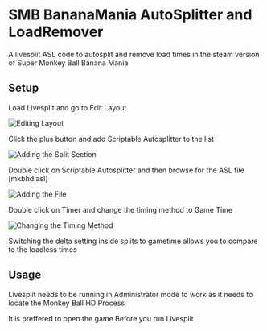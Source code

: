 # SMB BananaMania AutoSplitter and LoadRemover
A livesplit ASL code to autosplit and remove load times in the steam version of Super Monkey Ball Banana Mania

## Setup

Load Livesplit and go to Edit Layout

![Editing Layout](https://i.imgur.com/RXqxCDF.png)

Click the plus button and add Scriptable Autosplitter to the list

![Adding the Split Section](https://i.imgur.com/q40mjB6.png)

Double click on Scriptable Autosplitter and then browse for the ASL file [mkbhd.asl]

![Adding the File](https://i.imgur.com/kEUEzPV.png)

Double click on Timer and change the timing method to Game Time

![Changing the Timing Method](https://i.imgur.com/MrDxUQr.png)

Switching the delta setting inside splits to gametime allows you to compare to the loadless times

## Usage

Livesplit needs to be running in Administrator mode to work as it needs to locate the Monkey Ball HD Process

It is preffered to open the game Before you run Livesplit
